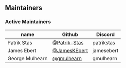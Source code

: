 ## Maintainers

### Active Maintainers
| name            | Github                                         | Discord          |
|-----------------|------------------------------------------------|------------------|
| Patrik Stas     | [@Patrik-Stas](https://github.com/Patrik-Stas) | patrikstas       |
| James Ebert     | [@JamesKEbert](https://github.com/JamesKEbert) | jamesebert       |
| George Mulhearn | [@gmulhearn](https://github.com/gmulhearn)     | gmulhearn        |
